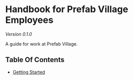 # Handbook for Prefab Village Employees

*Version 0.1.0*

A guide for work at Prefab Village.

## Table Of Contents

- [Getting Started](https://github.com/prefabvillage/handbook/blob/master/getting-started.md)
